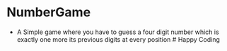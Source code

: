 ﻿# NumberGame
* A Simple game where you have to guess a four digit number which is exactly one more its previous digits at every position
﻿# Happy Coding
